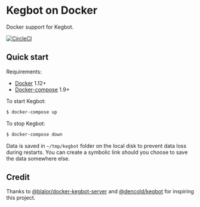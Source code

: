 # Kegbot on Docker

Docker support for Kegbot.  

[![CircleCI](https://circleci.com/gh/Kegbot/kegbot-docker.svg?style=svg)](https://circleci.com/gh/Kegbot/kegbot-docker)

## Quick start

 Requirements:
* [Docker](https://docs.docker.com/engine/installation/) 1.12+
* [Docker-compose](https://docs.docker.com/compose/install/) 1.9+

To start Kegbot:
```bash
$ docker-compose up
```

To stop Kegbot:

```bash
$ docker-compose down
```

Data is saved in `~/tmp/kegbot` folder on the local disk to prevent data loss during restarts.
You can create a symbolic link should you choose to save the data somewhere else.


## Credit

Thanks to [@blalor/docker-kegbot-server](https://github.com/blalor/docker-kegbot-server)
and [@dencold/kegbot](https://github.com/dencold/kegbot) for inspiring this
project.
